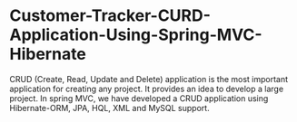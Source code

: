 # Customer-Tracker-CURD-Application-Using-Spring-MVC-Hibernate
CRUD (Create, Read, Update and Delete) application is the most important application for creating any project. It provides an idea to develop a large project. In spring MVC, we have developed a CRUD application using Hibernate-ORM, JPA, HQL, XML and MySQL support.
